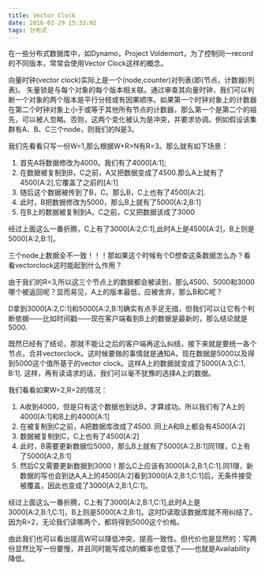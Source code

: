 ```yaml
---
title: Vector Clock
date: 2016-02-29 15:32:02
tags: 分布式
---
```


在一些分布式数据库中，如Dynamo，Project Voldemort，为了控制同一record的不同版本，常常会使用Vector Clock这样的概念。

向量时钟(vector clock)实际上是一个(node,counter)对列表(即(节点，计数器)列表)。 矢量锁是与每个对象的每个版本相关联。通过审查其向量时钟，我们可以判断一个对象的两个版本是平行分枝或有因果顺序。如果第一个时钟对象上的计数器在第二个时钟对象上小于或等于其他所有节点的计数器，那么第一个是第二个的祖先，可以被人忽略。否则，这两个变化被认为是冲突，并要求协调。例如假设该集群有A、B、C三个node，则我们的N是3。
 
我们先看看只写一份W=1,那么根据W+R>N有R=3。那么就有如下场景：

1. 首先A将数据修改为4000。我们有了4000[A:1];
2. 在数据被复制到B，C之前，A又把数据变成了4500.那么A上就有了4500[A:2],它覆盖了之前的[A:1]
3. 随后这个数据被传到了B，C。那么B，C上也有了4500[A:2].
4. 此时，B把数据修改为5000，那么B上就有了5000[A:2,B:1]
5. 在B上的数据被复制到A，C之前，C又把数据该成了3000

经过上面这么一番折腾，C上有了3000[A:2,C:1],此时A上是4500[A:2]，B上则是5000[A:2,B:1]。

三个node上数据全不一致！！！那如果这个时候有个D想查这条数据怎么办？看看vectorclock这时能起到什么作用？

由于我们的R=3,所以这三个节点上的数据都会被读到，那么4500、5000和3000哪个被返回呢？显而易见，A上的版本最低，应被舍弃，那么B和C呢？

D拿到3000[A:2,C:1]和5000[A:2,B:1]确实有点手足无措，但我们可以让它有个判断依据——比如时间戳——现在客户端看到B上的数据是最新的，那么结论就是5000.

既然已经有了结论，那就不能让之后的客户端再这么纠结，接下来就是要统一各个节点，合并vectorclock。这时候要做的事情就是通知A，现在数据是5000以及得到5000这个值所基于的vector clock。这样A上的数据就变成了5000[A:3,C:1, B:1]. 这样，再有读请求的话，我们可以毫不犹豫的选择A上的数据。
 
我们看看如果W=2,R=2的情况：

1. A收到4000，但是只有这个数据也到达B，才算成功。所以我们有了A上的4000[A:1]和B上的4000[A:1]
2. 在被复制到C之前，A把数据库改成了4500. 同上A和B上都会有4500[A:2]
3. 数据被复制到C，C上也有了4500[A:2]
4. 此时，B需要更新数据位5000，那么B上就有了5000[A:2,B:1]同1理，C上有了5000[A:2,B:1]
5. 然后C又需要更新数据到3000！那么C上应该有3000[A:2,B:1,C:1].同1理，新数据的写也会到达A,A上的4500[A:2]看到3000[A:2,B:1,C:1]后，无条件接受被覆盖，因此也变成了3000[A:2,B:1,C:1]。

经过上面这么一番折腾，C上有了3000[A:2,B:1,C:1],此时A上是3000[A:2,B:1,C:1]，B上则是5000[A:2,B:1]。这时D读取该数据库就不用纠结了。因为R=2，无论我们读哪两个，都将得到5000这个价格。
 
由此我们也可以看出提高W可以降低冲突，提高一致性。但代价也是显然的：写两份显然比写一份要慢，并且同时能写成功的概率也变低了——也就是Availability降低。

